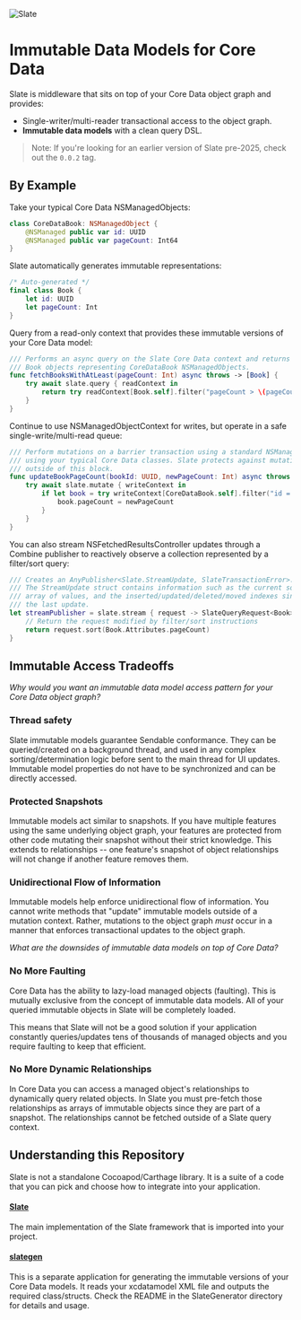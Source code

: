 ![Slate](/Misc/Banner/banner.png)

# Immutable Data Models for Core Data

Slate is middleware that sits on top of your Core Data object graph and provides:

* Single-writer/multi-reader transactional access to the object graph.
* **Immutable data models** with a clean query DSL.

> Note: If you're looking for an earlier version of Slate pre-2025, check out the `0.0.2` tag.

## By Example

Take your typical Core Data NSManagedObjects:

```swift
class CoreDataBook: NSManagedObject {
    @NSManaged public var id: UUID
    @NSManaged public var pageCount: Int64
}
```

Slate automatically generates immutable representations:

```swift
/* Auto-generated */
final class Book {
    let id: UUID
    let pageCount: Int
}
```

Query from a read-only context that provides these immutable versions of your Core Data model:

```swift
/// Performs an async query on the Slate Core Data context and returns immutable
/// Book objects representing CoreDataBook NSManagedObjects.
func fetchBooksWithAtLeast(pageCount: Int) async throws -> [Book] {
    try await slate.query { readContext in
        return try readContext[Book.self].filter("pageCount > \(pageCount)").fetch()
    }
}
```

Continue to use NSManagedObjectContext for writes, but operate in a safe single-write/multi-read queue:

```swift
/// Perform mutations on a barrier transaction using a standard NSManagedObjectContext
/// using your typical Core Data classes. Slate protects against mutations leaking
/// outside of this block.
func updateBookPageCount(bookId: UUID, newPageCount: Int) async throws {
    try await slate.mutate { writeContext in
        if let book = try writeContext[CoreDataBook.self].filter("id = %@", id).fetchOne() {
            book.pageCount = newPageCount
        }
    }
}
```

You can also stream NSFetchedResultsController updates through a Combine publisher to reactively observe a collection represented by a filter/sort query:

```swift
/// Creates an AnyPublisher<Slate.StreamUpdate, SlateTransactionError>.
/// The StreamUpdate struct contains information such as the current sorted
/// array of values, and the inserted/updated/deleted/moved indexes since
/// the last update.
let streamPublisher = slate.stream { request -> SlateQueryRequest<Book> in
    // Return the request modified by filter/sort instructions
    return request.sort(Book.Attributes.pageCount)
}
```

## Immutable Access Tradeoffs

*Why would you want an immutable data model access pattern for your Core Data object graph?*

### Thread safety

Slate immutable models guarantee Sendable conformance. They can be queried/created on a background thread, and used in any complex sorting/determination logic before sent to the main thread for UI updates. Immutable model properties do not have to be synchronized and can be directly accessed.
  
### Protected Snapshots

Immutable models act similar to snapshots. If you have multiple features using the same underlying object graph, your features are protected from other code mutating their snapshot without their strict knowledge.  This extends to relationships -- one feature's snapshot of object relationships will not change if another feature removes them.

### Unidirectional Flow of Information

Immutable models help enforce unidirectional flow of information.  You cannot write methods that "update" immutable models outside of a mutation context.  Rather, mutations to the object graph *must* occur in a manner that enforces transactional updates to the object graph.

*What are the downsides of immutable data models on top of Core Data?*

### No More Faulting

Core Data has the ability to lazy-load managed objects (faulting).  This is mutually exclusive from the
concept of immutable data models.  All of your queried immutable objects in Slate will be completely loaded.

This means that Slate will not be a good solution if your application constantly queries/updates tens of
thousands of managed objects and you require faulting to keep that efficient.

### No More Dynamic Relationships

In Core Data you can access a managed object's relationships to dynamically query related objects.  In Slate
you must pre-fetch those relationships as arrays of immutable objects since they are part of a snapshot.  The relationships cannot be fetched outside
of a Slate query context.

## Understanding this Repository

Slate is not a standalone Cocoapod/Carthage library.  It is a suite of a code that you can pick and choose how to integrate into your application.

#### [Slate](Slate/Slate.swift)

The main implementation of the Slate framework that is imported into your project.

#### [slategen](SlateGenerator)

This is a separate application for generating the immutable versions of your Core Data models.  It reads your xcdatamodel XML file and outputs the required class/structs.  Check the README in the SlateGenerator directory for details and usage.

